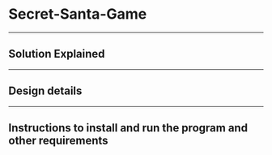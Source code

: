 # Secret-Santa-Game

---
Solution Explained
---

---
Design details
---

---
Instructions to install and run the program and other requirements
---

